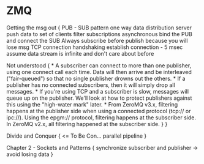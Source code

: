 # ZMQ

Getting the msg out {
  PUB - SUB pattern
  one way data distribution
  server push data to set of clients
  filter subscriptions
  asynchronous
  bind the PUB and connect the SUB
  Always subscribe before publish because you will lose msg
  TCP connection handshaking
  establish connection - 5 msec
  assume data stream is infinite and don't care about before

  Not understood {
    * A subscriber can connect to more than one publisher, using one connect call each time. Data will then arrive and be interleaved ("fair-queued") so that no single publisher drowns out the others.
    * If a publisher has no connected subscribers, then it will simply drop all messages.
    * If you're using TCP and a subscriber is slow, messages will queue up on the publisher. We'll look at how to protect publishers against this using the "high-water mark" later.
    * From ZeroMQ v3.x, filtering happens at the publisher side when using a connected protocol (tcp:// or ipc://). Using the epgm:// protocol, filtering happens at the subscriber side. In ZeroMQ v2.x, all filtering happened at the subscriber side.
  }
}

Divide and Conquer { <= To Be Con...
  parallel pipeline
}

Chapter 2 - Sockets and Patterns {
  synchronize subscriber and publisher -> avoid losing data
}

